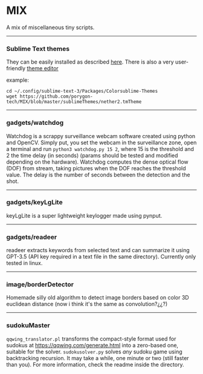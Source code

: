 # MIX
A mix of miscellaneous tiny scripts.

------------


### Sublime Text themes
They can be easily installed as described [here](https://colorsublime.github.io/how-to-install-a-theme/ "here").
There is also a very user-friendly [theme editor](https://tmtheme-editor.herokuapp.com "theme editor")

example:
```
cd ~/.config/sublime-text-3/Packages/Colorsublime-Themes 
wget https://github.com/porygon-tech/MIX/blob/master/sublimeThemes/nether2.tmTheme
```
------------


### gadgets/watchdog
Watchdog is a scrappy surveillance webcam software created using python and OpenCV. Simply put, you set the webcam in the surveillance zone, open a terminal and run `python3 watchdog.py 15 2`, where 15 is the threshold and 2 the time delay (in seconds) (params should be tested and modified depending on the hardware). Watchdog computes the dense optical flow (DOF) from stream, taking pictures when the DOF reaches the threshold value. The delay is the number of seconds between the detection and the shot.

------------


### gadgets/keyLgLite
keyLgLite is a super lightweight keylogger made using pynput.

------------

### gadgets/readeer
readeer extracts keywords from selected text and can summarize it using GPT-3.5 (API key required in a text file in the same directory). Currently only tested in linux.

------------

### image/borderDetector
Homemade silly old algorithm to detect image borders based on color 3D euclidean distance (now i think it\'s the same as convolution?¿¿?)

------------


### sudokuMaster
`qqwing_translator.pl` transforms the compact-style format used for sudokus at https://qqwing.com/generate.html into a zero-based one, suitable for the solver.
`sudokusolver.py` solves *any* sudoku game using backtracking recursion. It may take a while, one minute or two (still faster than you). 
For more information, check the readme inside the directory.
